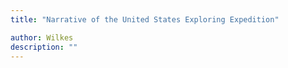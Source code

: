 ```yaml
---
title: "Narrative of the United States Exploring Expedition"

author: Wilkes
description: ""
---
```

